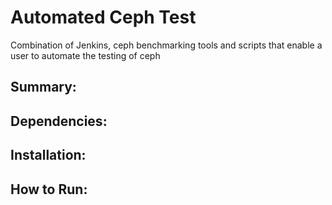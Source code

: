# Automated Ceph Test
Combination of Jenkins, ceph benchmarking tools and scripts that enable a user to automate the testing of ceph

## Summary:

## Dependencies:

## Installation:

## How to Run:


